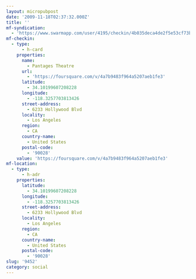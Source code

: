 ```yaml
---
layout: micropubpost
date: '2009-11-18T02:37:32.000Z'
title: ''
mf-syndication:
  - 'https://www.swarmapp.com/user/4195/checkin/4b035deca4de2f5e53cf73bb'
mf-checkin:
  - type:
      - h-card
    properties:
      name:
        - Pantages Theatre
      url:
        - 'https://foursquare.com/v/4a7b9483f964a5207aeb1fe3'
      latitude:
        - 34.10199607208228
      longitude:
        - -118.3257703813426
      street-address:
        - 6233 Hollywood Blvd
      locality:
        - Los Angeles
      region:
        - CA
      country-name:
        - United States
      postal-code:
        - '90028'
    value: 'https://foursquare.com/v/4a7b9483f964a5207aeb1fe3'
mf-location:
  - type:
      - h-adr
    properties:
      latitude:
        - 34.10199607208228
      longitude:
        - -118.3257703813426
      street-address:
        - 6233 Hollywood Blvd
      locality:
        - Los Angeles
      region:
        - CA
      country-name:
        - United States
      postal-code:
        - '90028'
slug: '9452'
category: social
---
```

